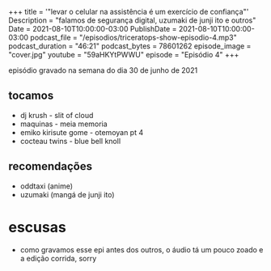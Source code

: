 +++
title = '"levar o celular na assistência é um exercício de confiança"'
Description = "falamos de segurança digital, uzumaki de junji ito e outros"
Date = 2021-08-10T10:00:00-03:00
PublishDate = 2021-08-10T10:00:00-03:00
podcast_file = "/episodios/triceratops-show-episodio-4.mp3"
podcast_duration = "46:21"
podcast_bytes = 78601262
episode_image = "cover.jpg"
youtube = "59aHKYtPWWU"
episode = "Episódio 4"
+++

episódio gravado na semana do dia 30 de junho de 2021

## tocamos

* dj krush - slit of cloud
* maquinas - meia memoria
* emiko kirisute gome - otemoyan pt 4
* cocteau twins - blue bell knoll

## recomendações
* oddtaxi (anime)
* uzumaki (mangá de junji ito)


# escusas
* como gravamos esse epi antes dos outros, o áudio tá um pouco zoado e a edição corrida, sorry
